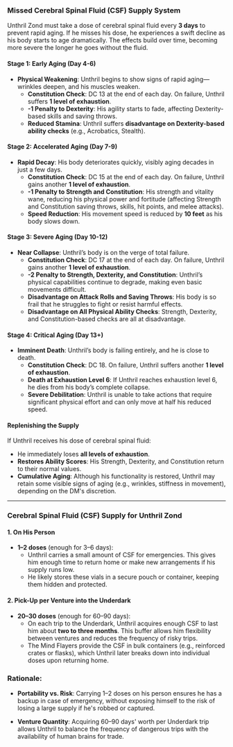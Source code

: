 ### Missed Cerebral Spinal Fluid (CSF) Supply System

Unthril Zond must take a dose of cerebral spinal fluid every **3 days** to prevent rapid aging. If he misses his dose, he experiences a swift decline as his body starts to age dramatically. The effects build over time, becoming more severe the longer he goes without the fluid.

#### **Stage 1: Early Aging (Day 4-6)**
- **Physical Weakening**: Unthril begins to show signs of rapid aging—wrinkles deepen, and his muscles weaken.
  - **Constitution Check**: DC 13 at the end of each day. On failure, Unthril suffers **1 level of exhaustion**.
  - **-1 Penalty to Dexterity**: His agility starts to fade, affecting Dexterity-based skills and saving throws.
  - **Reduced Stamina**: Unthril suffers **disadvantage on Dexterity-based ability checks** (e.g., Acrobatics, Stealth).

#### **Stage 2: Accelerated Aging (Day 7-9)**
- **Rapid Decay**: His body deteriorates quickly, visibly aging decades in just a few days.
  - **Constitution Check**: DC 15 at the end of each day. On failure, Unthril gains another **1 level of exhaustion**.
  - **-1 Penalty to Strength and Constitution**: His strength and vitality wane, reducing his physical power and fortitude (affecting Strength and Constitution saving throws, skills, hit points, and melee attacks).
  - **Speed Reduction**: His movement speed is reduced by **10 feet** as his body slows down.

#### **Stage 3: Severe Aging (Day 10-12)**
- **Near Collapse**: Unthril’s body is on the verge of total failure.
  - **Constitution Check**: DC 17 at the end of each day. On failure, Unthril gains another **1 level of exhaustion**.
  - **-2 Penalty to Strength, Dexterity, and Constitution**: Unthril’s physical capabilities continue to degrade, making even basic movements difficult.
  - **Disadvantage on Attack Rolls and Saving Throws**: His body is so frail that he struggles to fight or resist harmful effects.
  - **Disadvantage on All Physical Ability Checks**: Strength, Dexterity, and Constitution-based checks are all at disadvantage.

#### **Stage 4: Critical Aging (Day 13+)**
- **Imminent Death**: Unthril’s body is failing entirely, and he is close to death.
  - **Constitution Check**: DC 18. On failure, Unthril suffers another **1 level of exhaustion**.
  - **Death at Exhaustion Level 6**: If Unthril reaches exhaustion level 6, he dies from his body’s complete collapse.
  - **Severe Debilitation**: Unthril is unable to take actions that require significant physical effort and can only move at half his reduced speed.

#### **Replenishing the Supply**
If Unthril receives his dose of cerebral spinal fluid:
- He immediately loses **all levels of exhaustion**.
- **Restores Ability Scores**: His Strength, Dexterity, and Constitution return to their normal values.
- **Cumulative Aging**: Although his functionality is restored, Unthril may retain some visible signs of aging (e.g., wrinkles, stiffness in movement), depending on the DM's discretion.
---
### Cerebral Spinal Fluid (CSF) Supply for Unthril Zond

#### 1. On His Person
- **1–2 doses** (enough for 3–6 days):
  - Unthril carries a small amount of CSF for emergencies. This gives him enough time to return home or make new arrangements if his supply runs low.
  - He likely stores these vials in a secure pouch or container, keeping them hidden and protected.

#### 2. Pick-Up per Venture into the Underdark
- **20–30 doses** (enough for 60–90 days):
  - On each trip to the Underdark, Unthril acquires enough CSF to last him about **two to three months**. This buffer allows him flexibility between ventures and reduces the frequency of risky trips.
  - The Mind Flayers provide the CSF in bulk containers (e.g., reinforced crates or flasks), which Unthril later breaks down into individual doses upon returning home.

### Rationale:
- **Portability vs. Risk**: Carrying 1–2 doses on his person ensures he has a backup in case of emergency, without exposing himself to the risk of losing a large supply if he's robbed or captured.
  
- **Venture Quantity**: Acquiring 60–90 days' worth per Underdark trip allows Unthril to balance the frequency of dangerous trips with the availability of human brains for trade.
